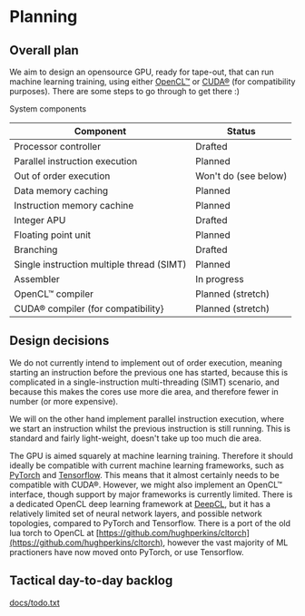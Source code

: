 # Planning

## Overall plan

We aim to design an opensource GPU, ready for tape-out, that can run machine learning training, using either [OpenCL™](https://www.khronos.org/opencl/) or [CUDA®](https://developer.nvidia.com/cuda-zone) (for compatibility purposes). There are some steps to go through to get there :)

System components

|Component                     |Status|
|------------------------------|------|
|Processor controller          |Drafted|
|Parallel instruction execution|Planned|
| Out of order execution       |Won't do (see below)|
| Data memory caching           |Planned|
| Instruction memory cachine   |Planned|
| Integer APU                  |Drafted|
| Floating point unit          |Planned|
| Branching                    |Drafted|
| Single instruction multiple thread (SIMT) |Planned|
|Assembler                      |In progress|
| OpenCL™ compiler              |Planned (stretch)|
| CUDA® compiler (for compatibility} |Planned (stretch)|

## Design decisions

We do not currently intend to implement out of order execution, meaning starting an instruction before the previous one has started, because this is complicated in a single-instruction multi-threading (SIMT) scenario, and because this makes the cores use more die area, and therefore fewer in number (or more expensive).

We will on the other hand implement parallel instruction execution, where we start an instruction whilst the previous instruction is still running. This is standard and fairly light-weight, doesn't take up too much die area.

The GPU is aimed squarely at machine learning training. Therefore it should ideally be compatible with current machine learning frameworks, such as [PyTorch](https://pytorch.org) and [Tensorflow](https://www.tensorflow.org/). This means that it almost certainly needs to be compatible with CUDA®. However, we might also implement an OpenCL™ interface, though support by major frameworks is currently limited. There is a dedicated OpenCL deep learning framework at [DeepCL](https://github.com/hughperkins/DeepCL), but it has a relatively limited set of neural network layers, and possible network topologies, compared to PyTorch and Tensorflow. There is a port of the old lua torch to OpenCL at [https://github.com/hughperkins/cltorch](https://github.com/hughperkins/cltorch), however the vast majority of ML practioners have now moved onto PyTorch, or use Tensorflow.

## Tactical day-to-day backlog

[docs/todo.txt](/docs/todo.txt)
